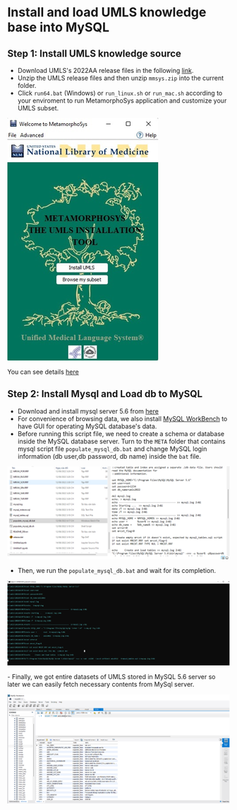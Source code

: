 # Install and load UMLS knowledge base into MySQL
## Step 1: Install UMLS knowledge source
- Download UMLS's 2022AA release files in the following [link](https://www.nlm.nih.gov/research/umls/licensedcontent/umlsknowledgesources.html).
- Unzip the UMLS release files and then unzip `mmsys.zip` into the current folder. 
- Click `run64.bat` (Windows) or `run_linux.sh` or `run_mac.sh` according to your enviroment to run MetamorphoSys application and customize your UMLS subset.
<p align= 'left'><img src= 'images/metamorphosys.jpg'></p>

You can see details [here](https://www.nlm.nih.gov/research/umls/implementation_resources/metamorphosys/help.html)


## Step 2: Install Mysql and Load db to MySQL
- Download and install mysql server 5.6 from [here](https://downloads.mysql.com/archives/installer/)
- For convenience of browsing data, we also install [MySQL WorkBench](https://dev.mysql.com/downloads/workbench/) to have GUI for operating MySQL database's data. 
- Before running this script file, we need to create a schema or database inside the MySQL database server. Turn to the `META` folder that contains mysql script file `populate_mysql_db.bat` and change MySQL login information (db user,db password, db name) inside the `bat` file. 

<p align= 'left'><img src= 'images/bat.png'></p>

- Then, we run the `populate_mysql_db.bat` and wait for its completion.  

<p align= 'left'><img src= 'images/sql.png'></p>
- Finally, we got entire datasets of UMLS stored in MySQL 5.6 server so later we can easily fetch necessary contents from MySql server.

<p align= 'left'><img src= 'images/sqll.png'></p>
